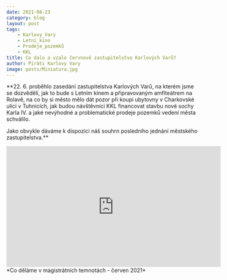 ```yaml
---
date: 2021-06-23
category: blog
layout: post
tags:
    - Karlovy_Vary
    - Letní_kino
    - Prodeje_pozemků
    - KKL
title: Co dalo a vzalo červnové zastupitelstvo Karlových Varů?
author: Piráti Karlovy Vary
image: posts/Miniatura.jpg
---
```

**22. 6. proběhlo zasedání zastupitelstva Karlových Varů, na kterém jsme se dozvěděli, jak to bude s Letním kinem a připravovaným amfiteátrem na Rolavě, na co by si město mělo dát pozor při koupi ubytovny v Charkovské ulici v Tuhnicích, jak budou návštěvníci KKL financovat stavbu nové sochy Karla IV. a jaké nevýhodné a problematické prodeje pozemků vedení města schválilo. 

Jako obvykle dáváme k dispozici náš souhrn posledního jednání městského zastupitelstva.**

<iframe width="560" height="315" src="https://www.youtube.com/embed/xcxFXv3mv0Q" frameborder="0" allow="accelerometer; autoplay; clipboard-write; encrypted-media; gyroscope; picture-in-picture" allowfullscreen></iframe>
*Co děláme v magistrátních temnotách - červen 2021*
